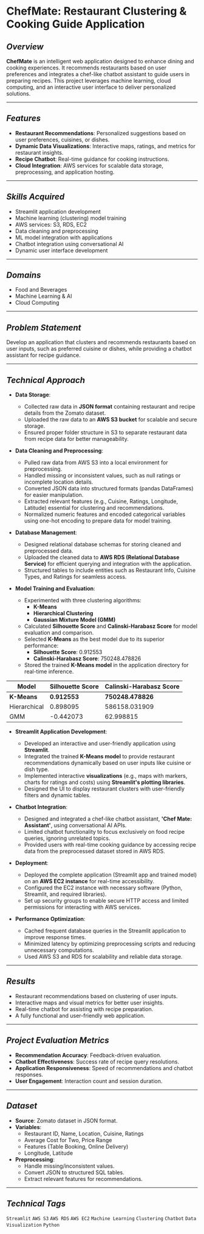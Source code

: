 # ChefMate: Restaurant Clustering & Cooking Guide Application

## ***Overview***
**ChefMate** is an intelligent web application designed to enhance dining and cooking experiences. It recommends restaurants based on user preferences and integrates a chef-like chatbot assistant to guide users in preparing recipes. This project leverages machine learning, cloud computing, and an interactive user interface to deliver personalized solutions.

---

## ***Features***
- **Restaurant Recommendations**: Personalized suggestions based on user preferences, cuisines, or dishes.
- **Dynamic Data Visualizations**: Interactive maps, ratings, and metrics for restaurant insights.
- **Recipe Chatbot**: Real-time guidance for cooking instructions.
- **Cloud Integration**: AWS services for scalable data storage, preprocessing, and application hosting.

---

## ***Skills Acquired***
- Streamlit application development
- Machine learning (clustering) model training
- AWS services: S3, RDS, EC2
- Data cleaning and preprocessing
- ML model integration with applications
- Chatbot integration using conversational AI
- Dynamic user interface development

---

## ***Domains***
- Food and Beverages
- Machine Learning & AI
- Cloud Computing

---

## ***Problem Statement***
Develop an application that clusters and recommends restaurants based on user inputs, such as preferred cuisine or dishes, while providing a chatbot assistant for recipe guidance.

---

## ***Technical Approach***
- **Data Storage**:
  - Collected raw data in **JSON format** containing restaurant and recipe details from the Zomato dataset.
  - Uploaded the raw data to an **AWS S3 bucket** for scalable and secure storage.
  - Ensured proper folder structure in S3 to separate restaurant data from recipe data for better manageability.

- **Data Cleaning and Preprocessing**:
  - Pulled raw data from AWS S3 into a local environment for preprocessing.
  - Handled missing or inconsistent values, such as null ratings or incomplete location details.
  - Converted JSON data into structured formats (pandas DataFrames) for easier manipulation.
  - Extracted relevant features (e.g., Cuisine, Ratings, Longitude, Latitude) essential for clustering and recommendations.
  - Normalized numeric features and encoded categorical variables using one-hot encoding to prepare data for model training.

- **Database Management**:
  - Designed relational database schemas for storing cleaned and preprocessed data.
  - Uploaded the cleaned data to **AWS RDS (Relational Database Service)** for efficient querying and integration with the application.
  - Structured tables to include entities such as Restaurant Info, Cuisine Types, and Ratings for seamless access.

- **Model Training and Evaluation**:
  - Experimented with three clustering algorithms:
    - **K-Means**
    - **Hierarchical Clustering**
    - **Gaussian Mixture Model (GMM)**
  - Calculated **Silhouette Score** and **Calinski-Harabasz Score** for model evaluation and comparison.
  - Selected **K-Means** as the best model due to its superior performance:
    - **Silhouette Score**: 0.912553
    - **Calinski-Harabasz Score**: 750248.478826
  - Stored the trained **K-Means model** in the application directory for real-time inference.

| Model           | Silhouette Score | Calinski-Harabasz Score |
|------------------|------------------|-------------------------|
| **K-Means**      | **0.912553**     | **750248.478826**       |
| Hierarchical     | 0.898095         | 586158.031909           |
| GMM              | -0.442073        | 62.998815               |

- **Streamlit Application Development**:
  - Developed an interactive and user-friendly application using **Streamlit**.
  - Integrated the trained **K-Means model** to provide restaurant recommendations dynamically based on user inputs like cuisine or dish type.
  - Implemented interactive **visualizations** (e.g., maps with markers, charts for ratings and costs) using **Streamlit's plotting libraries**.
  - Designed the UI to display restaurant clusters with user-friendly filters and dynamic tables.

- **Chatbot Integration**:
  - Designed and integrated a chef-like chatbot assistant, **'Chef Mate: Assistant'**, using conversational AI APIs.
  - Limited chatbot functionality to focus exclusively on food recipe queries, ignoring unrelated topics.
  - Provided users with real-time cooking guidance by accessing recipe data from the preprocessed dataset stored in AWS RDS.

- **Deployment**:
  - Deployed the complete application (Streamlit app and trained model) on an **AWS EC2 instance** for real-time accessibility.
  - Configured the EC2 instance with necessary software (Python, Streamlit, and required libraries).
  - Set up security groups to enable secure HTTP access and limited permissions for interacting with AWS services.

- **Performance Optimization**:
  - Cached frequent database queries in the Streamlit application to improve response times.
  - Minimized latency by optimizing preprocessing scripts and reducing unnecessary computations.
  - Used AWS S3 and RDS for scalability and reliable data storage.

---

## ***Results***
- Restaurant recommendations based on clustering of user inputs.
- Interactive maps and visual metrics for better user insights.
- Real-time chatbot for assisting with recipe preparation.
- A fully functional and user-friendly web application.

---

## ***Project Evaluation Metrics***
- **Recommendation Accuracy**: Feedback-driven evaluation.
- **Chatbot Effectiveness**: Success rate of recipe query resolutions.
- **Application Responsiveness**: Speed of recommendations and chatbot responses.
- **User Engagement**: Interaction count and session duration.

---

## ***Dataset***
- **Source**: Zomato dataset in JSON format.
- **Variables**:
  - Restaurant ID, Name, Location, Cuisine, Ratings
  - Average Cost for Two, Price Range
  - Features (Table Booking, Online Delivery)
  - Longitude, Latitude
- **Preprocessing**:
  - Handle missing/inconsistent values.
  - Convert JSON to structured SQL tables.
  - Extract relevant features for recommendations.

---

## ***Technical Tags***
`Streamlit` `AWS S3` `AWS RDS` `AWS EC2` `Machine Learning` `Clustering` `Chatbot` `Data Visualization` `Python`
